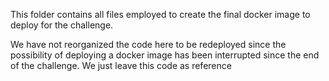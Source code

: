 This folder contains all files employed to create the final docker image to deploy for the challenge.

We have not reorganized the code here to be redeployed since the possibility of deploying a docker image has been interrupted since the end of the challenge. 
We just leave this code as reference